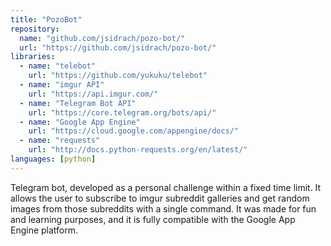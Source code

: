 ```yaml
---
title: "PozoBot"
repository:
  name: "github.com/jsidrach/pozo-bot/"
  url: "https://github.com/jsidrach/pozo-bot/"
libraries:
  - name: "telebot"
    url: "https://github.com/yukuku/telebot"
  - name: "imgur API"
    url: "https://api.imgur.com/"
  - name: "Telegram Bot API"
    url: "https://core.telegram.org/bots/api/"
  - name: "Google App Engine"
    url: "https://cloud.google.com/appengine/docs/"
  - name: "requests"
    url: "http://docs.python-requests.org/en/latest/"
languages: [python]
---
```

Telegram bot, developed as a personal challenge within a fixed time limit. It allows the user to subscribe to imgur subreddit galleries and get random images from those subreddits with a single command. It was made for fun and learning purposes, and it is fully compatible with the Google App Engine platform.
